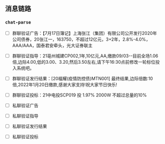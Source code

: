 ## 消息链路

### `chat-parse`

- [ ] 群聊验证广告：【7月17日簿记】上海张江（集团）有限公司公开发行2020年公司债券，20张江一，163750，不超过12亿元，3+2年，2.8%-4.0%，AAA/AAA，国泰君安牵头，光大证券联主
- [ ] 群聊验证指导：21亳州城建CP002,1年,10亿元,AA,缴款09/03--目前全场1.06倍,边际4.00,低的3.00、3.20,然后3.50左右,请下午16:30点前修改一轮标位投入系统吧。
- [ ] 群聊验证发行结果：[20福耀(疫情防控债)MTN001] 最终结果,边际倍数:10倍,2022年1月20日缴款,感谢大家支持!祝大家节日快乐!
- [ ] 群聊验证投标：21中电投SCP019 投 1.97% 2000W 不超过总量的10%
- [ ] 私聊验证广告
- [ ] 私聊验证指导
- [ ] 私聊验证发行结果
- [ ] 私聊验证投标

